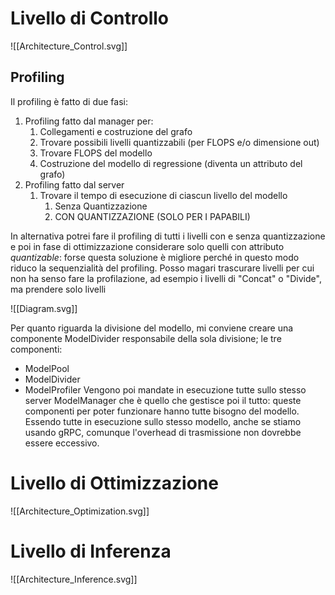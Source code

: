 
# Livello di Controllo

![[Architecture_Control.svg]]


## Profiling
Il profiling è fatto di due fasi:
1. Profiling fatto dal manager per:
	1. Collegamenti e costruzione del grafo
	2. Trovare possibili livelli quantizzabili (per FLOPS e/o dimensione out)
	3. Trovare FLOPS del modello
	4. Costruzione del modello di regressione (diventa un attributo del grafo)
2. Profiling fatto dal server
	1. Trovare il tempo di esecuzione di ciascun livello del modello
		1. Senza Quantizzazione
		2. CON QUANTIZZAZIONE (SOLO PER I PAPABILI)

In alternativa potrei fare il profiling di tutti i livelli con e senza quantizzazione e poi in fase di ottimizzazione considerare solo quelli con attributo *quantizable*: forse questa soluzione è migliore perché in questo modo riduco la sequenzialità del profiling. Posso magari trascurare livelli per cui non ha senso fare la profilazione, ad esempio i livelli di "Concat" o "Divide", ma prendere solo livelli 

![[Diagram.svg]]

Per quanto riguarda la divisione del modello, mi conviene creare una componente ModelDivider responsabile della sola divisione; le tre componenti:
- ModelPool
- ModelDivider
- ModelProfiler
Vengono poi mandate in esecuzione tutte sullo stesso server ModelManager che è quello che gestisce poi il tutto: queste componenti per poter funzionare hanno tutte bisogno del modello.
Essendo tutte in esecuzione sullo stesso modello, anche se stiamo usando gRPC, comunque l'overhead di trasmissione non dovrebbe essere eccessivo.
# Livello di Ottimizzazione

![[Architecture_Optimization.svg]]

# Livello di Inferenza

![[Architecture_Inference.svg]]